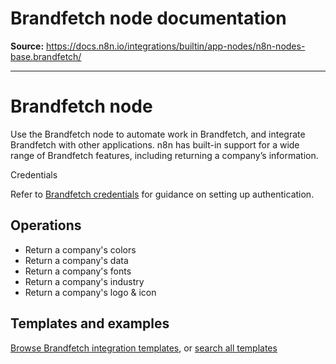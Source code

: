 # Brandfetch node documentation

**Source:** https://docs.n8n.io/integrations/builtin/app-nodes/n8n-nodes-base.brandfetch/

---

# Brandfetch node

Use the Brandfetch node to automate work in Brandfetch, and integrate Brandfetch with other applications. n8n has built-in support for a wide range of Brandfetch features, including returning a company’s information.

Credentials

Refer to [Brandfetch credentials](../../credentials/brandfetch/) for guidance on setting up authentication.

## Operations

- Return a company's colors
- Return a company's data
- Return a company's fonts
- Return a company's industry
- Return a company's logo & icon

## Templates and examples

[Browse Brandfetch integration templates](https://n8n.io/integrations/brandfetch/), or [search all templates](https://n8n.io/workflows/)
